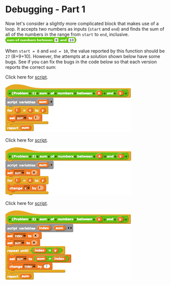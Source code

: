 # Debugging - Part 1

Now let's consider a slightly more complicated block that makes use of a loop. It accepts two numbers as inputs \(`start` and `end`\) and finds the sum of all of the numbers in the range from `start` to `end`, inclusive. ![](../.gitbook/assets/image%20%28233%29.png) 

When `start = 8` and `end = 10`, the value reported by this function should be `27` \(8+9+10\). However, the attempts at a solution shown below have some bugs. See if you can fix the bugs in the code below so that each version reports the correct sum:

Click here for [script](https://snap.berkeley.edu/snap/snap.html#open:https://beautyjoy.github.io/bjc-r/prog/debugging/sum-of-nums-buggy.xml).

![](../.gitbook/assets/image%20%2897%29.png)

Click here for [script](https://snap.berkeley.edu/snap/snap.html#open:https://beautyjoy.github.io/bjc-r/prog/debugging/sum-of-nums-buggy.xml).

![](../.gitbook/assets/image%20%28276%29.png)

Click here for [script](https://snap.berkeley.edu/snap/snap.html#open:https://beautyjoy.github.io/bjc-r/prog/debugging/sum-of-nums-buggy.xml).

![](../.gitbook/assets/image%20%28267%29.png)


